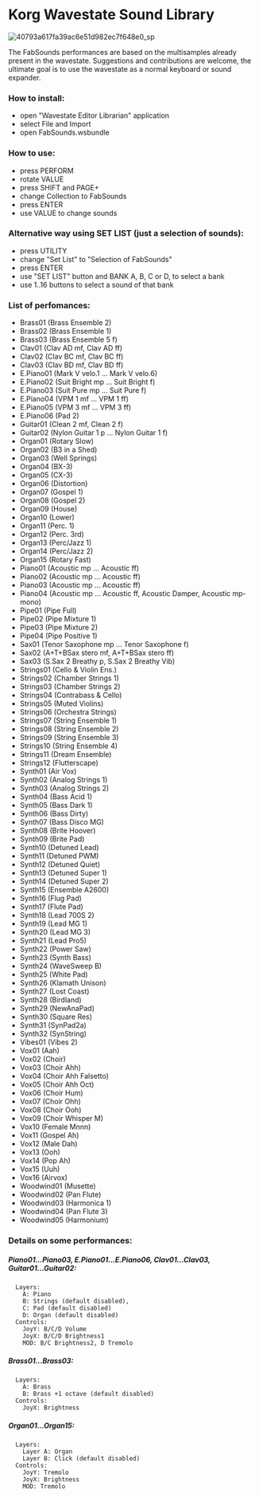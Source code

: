 # Korg Wavestate Sound Library


![40793a617fa39ac6e51d982ec7f648e0_sp](https://user-images.githubusercontent.com/9754506/184605302-be6b9593-5265-45c8-a745-7f601fc92de8.jpg)

The FabSounds performances are based on the multisamples already present in the wavestate. Suggestions and contributions are welcome, the ultimate goal is to use the wavestate as a normal keyboard or sound expander.

### How to install:
  - open "Wavestate Editor Librarian" application
  - select File and Import
  - open FabSounds.wsbundle

### How to use:
  - press PERFORM
  - rotate VALUE
  - press SHIFT and PAGE+
  - change Collection to FabSounds
  - press ENTER
  - use VALUE to change sounds

### Alternative way using SET LIST (just a selection of sounds):
  - press UTILITY
  - change "Set List" to "Selection of FabSounds"
  - press ENTER
  - use "SET LIST" button and BANK A, B, C or D, to select a bank
  - use 1..16 buttons to select a sound of that bank

### List of perfomances:

  - Brass01 (Brass Ensemble 2)
  - Brass02 (Brass Ensemble 1)
  - Brass03 (Brass Ensemble 5 f)
  - Clav01 (Clav AD mf, Clav AD ff)
  - Clav02 (Clav BC mf, Clav BC ff)
  - Clav03 (Clav BD mf, Clav BD ff)
  - E.Piano01 (Mark V velo.1 ... Mark V velo.6)
  - E.Piano02 (Suit Bright mp ... Suit Bright f)
  - E.Piano03 (Suit Pure mp ... Suit Pure f)
  - E.Piano04 (VPM 1 mf ... VPM 1 ff)
  - E.Piano05 (VPM 3 mf ... VPM 3 ff)
  - E.Piano06 (Pad 2)
  - Guitar01 (Clean 2 mf, Clean 2 f)
  - Guitar02 (Nylon Guitar 1 p ... Nylon Guitar 1 f)
  - Organ01 (Rotary Slow)
  - Organ02 (B3 in a Shed)
  - Organ03 (Well Springs)
  - Organ04 (BX-3)
  - Organ05 (CX-3)
  - Organ06 (Distortion)
  - Organ07 (Gospel 1)
  - Organ08 (Gospel 2)
  - Organ09 (House)
  - Organ10 (Lower)
  - Organ11 (Perc. 1)
  - Organ12 (Perc. 3rd)
  - Organ13 (Perc/Jazz 1)
  - Organ14 (Perc/Jazz 2)
  - Organ15 (Rotary Fast)
  - Piano01 (Acoustic mp ... Acoustic ff)
  - Piano02 (Acoustic mp ... Acoustic ff)
  - Piano03 (Acoustic mp ... Acoustic ff)
  - Piano04 (Acoustic mp ... Acoustic ff, Acoustic Damper, Acoustic mp-mono)
  - Pipe01 (Pipe Full)
  - Pipe02 (Pipe Mixture 1)
  - Pipe03 (Pipe Mixture 2)
  - Pipe04 (Pipe Positive 1)
  - Sax01 (Tenor Saxophone mp ... Tenor Saxophone f)
  - Sax02 (A+T+BSax stero mf, A+T+BSax stero ff)
  - Sax03 (S.Sax 2 Breathy p, S.Sax 2 Breathy Vib)
  - Strings01 (Cello & Violin Ens.)
  - Strings02 (Chamber Strings 1)
  - Strings03 (Chamber Strings 2)
  - Strings04 (Contrabass & Cello)
  - Strings05 (Muted Violins)
  - Strings06 (Orchestra Strings)
  - Strings07 (String Ensemble 1)
  - Strings08 (String Ensemble 2)
  - Strings09 (String Ensemble 3)
  - Strings10 (String Ensemble 4)
  - Strings11 (Dream Ensemble)
  - Strings12 (Flutterscape)
  - Synth01 (Air Vox)
  - Synth02 (Analog Strings 1)
  - Synth03 (Analog Strings 2)
  - Synth04 (Bass Acid 1)
  - Synth05 (Bass Dark 1)
  - Synth06 (Bass Dirty)
  - Synth07 (Bass Disco MG)
  - Synth08 (Brite Hoover)
  - Synth09 (Brite Pad)
  - Synth10 (Detuned Lead)
  - Synth11 (Detuned PWM)
  - Synth12 (Detuned Quiet)
  - Synth13 (Detuned Super 1)
  - Synth14 (Detuned Super 2)
  - Synth15 (Ensemble A2600)
  - Synth16 (Flug Pad)
  - Synth17 (Flute Pad)
  - Synth18 (Lead 700S 2)
  - Synth19 (Lead MG 1)
  - Synth20 (Lead MG 3)
  - Synth21 (Lead Pro5)
  - Synth22 (Power Saw)
  - Synth23 (Synth Bass)
  - Synth24 (WaveSweep B)
  - Synth25 (White Pad)
  - Synth26 (Klamath Unison)
  - Synth27 (Lost Coast)
  - Synth28 (Birdland)
  - Synth29 (NewAnaPad)
  - Synth30 (Square Res)
  - Synth31 (SynPad2a)
  - Synth32 (SynString)
  - Vibes01 (Vibes 2)
  - Vox01 (Aah)
  - Vox02 (Choir)
  - Vox03 (Choir Ahh)
  - Vox04 (Choir Ahh Falsetto)
  - Vox05 (Choir Ahh Oct)
  - Vox06 (Choir Hum)
  - Vox07 (Choir Ohh)
  - Vox08 (Choir Ooh)
  - Vox09 (Choir Whisper M)
  - Vox10 (Female Mnnn)
  - Vox11 (Gospel Ah)
  - Vox12 (Male Dah)
  - Vox13 (Ooh)
  - Vox14 (Pop Ah)
  - Vox15 (Uuh)
  - Vox16 (Airvox)
  - Woodwind01 (Musette)
  - Woodwind02 (Pan Flute)
  - Woodwind03 (Harmonica 1)
  - Woodwind04 (Pan Flute 3)
  - Woodwind05 (Harmonium)
  
### Details on some performances:

##### Piano01...Piano03, E.Piano01...E.Piano06, Clav01...Clav03, Guitar01...Guitar02:
```
  Layers:
    A: Piano 
    B: Strings (default disabled), 
    C: Pad (default disabled)
    D: Organ (default disabled)
  Controls:
    JoyY: B/C/D Volume
    JoyX: B/C/D Brightness1
    MOD: B/C Brightness2, D Tremolo
```
##### Brass01...Brass03:
```
  Layers:
    A: Brass
    B: Brass +1 octave (default disabled)
  Controls:
    JoyX: Brightness
```
##### Organ01...Organ15:
```
  Layers:
    Layer A: Organ
    Layer B: Click (default disabled)
  Controls:
    JoyY: Tremolo
    JoyX: Brightness
    MOD: Tremolo
```


